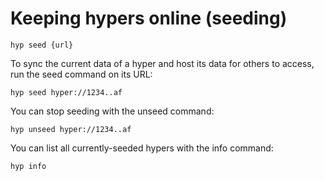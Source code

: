 # Keeping hypers online (seeding)

```
hyp seed {url}
```

To sync the current data of a hyper and host its data for others to access, run the seed command on its URL:

```
hyp seed hyper://1234..af
```

You can stop seeding with the unseed command:

```
hyp unseed hyper://1234..af
```

You can list all currently-seeded hypers with the info command:

```
hyp info
```
